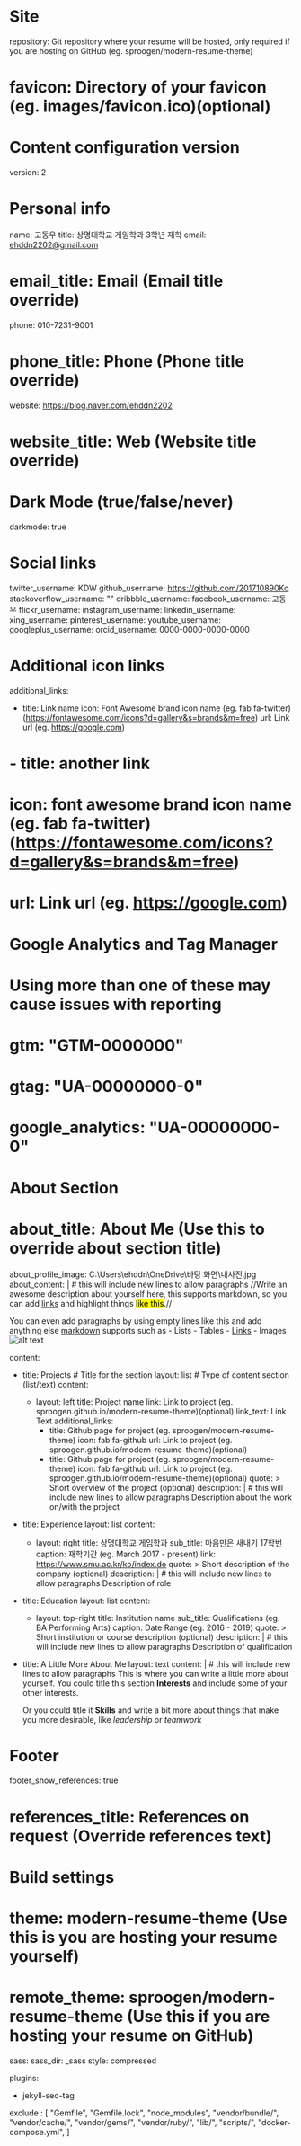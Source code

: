 # Site
repository: Git repository where your resume will be hosted, only required if you are hosting on GitHub (eg. sproogen/modern-resume-theme)
# favicon: Directory of your favicon (eg. images/favicon.ico)(optional)

# Content configuration version
version: 2

# Personal info
name: 고동우
title: 상명대학교 게임학과 3학년 재학
email: ehddn2202@gmail.com
# email_title: Email (Email title override)
phone: 010-7231-9001
# phone_title: Phone (Phone title override)
website: https://blog.naver.com/ehddn2202
# website_title: Web (Website title override)

# Dark Mode (true/false/never)
darkmode: true

# Social links
twitter_username: KDW
github_username:  https://github.com/201710890Ko
stackoverflow_username: ""
dribbble_username: 
facebook_username: 고동우
flickr_username: 
instagram_username: 
linkedin_username: 
xing_username: 
pinterest_username: 
youtube_username: 
googleplus_username: 
orcid_username: 0000-0000-0000-0000

# Additional icon links
additional_links:
- title: Link name
  icon: Font Awesome brand icon name (eg. fab fa-twitter) (https://fontawesome.com/icons?d=gallery&s=brands&m=free)
  url: Link url (eg. https://google.com)
# - title: another link
#   icon: font awesome brand icon name (eg. fab fa-twitter) (https://fontawesome.com/icons?d=gallery&s=brands&m=free)
#   url: Link url (eg. https://google.com)

# Google Analytics and Tag Manager
# Using more than one of these may cause issues with reporting
# gtm: "GTM-0000000"
# gtag: "UA-00000000-0"
# google_analytics: "UA-00000000-0"

# About Section
# about_title: About Me (Use this to override about section title)
about_profile_image: C:\Users\ehddn\OneDrive\바탕 화면\내사진.jpg
about_content: | # this will include new lines to allow paragraphs
  //Write an awesome description about yourself here, this supports markdown, so you can add [links](http://foobar.com) and highlight things <mark>like this</mark>.//

  You can even add paragraphs by using empty lines like this and add anything else [markdown](https://www.markdownguide.org/getting-started#what-is-markdown) supports such as
    - Lists
    - Tables
    - <a href="google.com">Links</a>
    - Images ![alt text](/images/landscape-trees.jpg "Trees")

content:
  - title: Projects # Title for the section
    layout: list # Type of content section (list/text)
    content:
      - layout: left
        title: Project name
        link: Link to project (eg. sproogen.github.io/modern-resume-theme)(optional)
        link_text: Link Text
        additional_links:
          - title:  Github page for project (eg. sproogen/modern-resume-theme)
            icon: fab fa-github
            url: Link to project (eg. sproogen.github.io/modern-resume-theme)(optional)
          - title:  Github page for project (eg. sproogen/modern-resume-theme)
            icon: fab fa-github
            url: Link to project (eg. sproogen.github.io/modern-resume-theme)(optional)
        quote: >
          Short overview of the project (optional)
        description: | # this will include new lines to allow paragraphs
          Description about the work on/with the project
  - title: Experience
    layout: list
    content:
      - layout: right
        title: 상명대학교 게임학과
        sub_title: 마음만은 새내기 17학번
        caption: 재학기간 (eg. March 2017 - present)
        link: https://www.smu.ac.kr/ko/index.do
        quote: >
          Short description of the company (optional)
        description: | # this will include new lines to allow paragraphs
          Description of role
  - title: Education
    layout: list
    content:
      - layout: top-right
        title: Institution name
        sub_title: Qualifications (eg. BA Performing Arts)
        caption: Date Range (eg. 2016 - 2019)
        quote: >
          Short institution or course description (optional)
        description: | # this will include new lines to allow paragraphs
          Description of qualification
  - title: A Little More About Me
    layout: text
    content: | # this will include new lines to allow paragraphs
      This is where you can write a little more about yourself. You could title this section **Interests** and include some of your other interests.

      Or you could title it **Skills** and write a bit more about things that make you more desirable, like *leadership* or *teamwork*

# Footer
footer_show_references: true
# references_title: References on request (Override references text)

# Build settings
# theme: modern-resume-theme (Use this is you are hosting your resume yourself)
# remote_theme: sproogen/modern-resume-theme (Use this if you are hosting your resume on GitHub)

sass:
  sass_dir: _sass
  style: compressed

plugins:
 - jekyll-seo-tag

exclude : [
  "Gemfile",
  "Gemfile.lock",
  "node_modules",
  "vendor/bundle/",
  "vendor/cache/",
  "vendor/gems/",
  "vendor/ruby/",
  "lib/",
  "scripts/",
  "docker-compose.yml",
  ]
